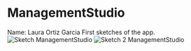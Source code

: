 # ManagementStudio
Name: Laura Ortiz Garcia
First sketches of the app.
![Sketch ManagementStudio](https://github.com/user-attachments/assets/a67b2388-84f4-432c-8326-fe155059599b)
![Sketch 2 ManagementStudio](https://github.com/user-attachments/assets/b7a1e32c-bbfc-4d70-9c34-ec720bc16957)
